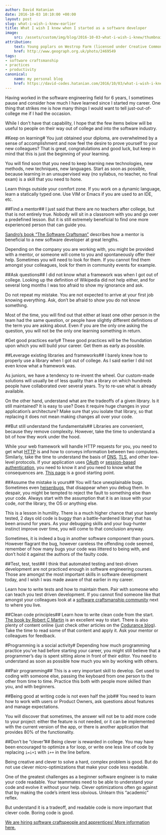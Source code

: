 ```yaml
---
author: David Hatanian
date: 2016-10-03 10:10:00 +00:00
layout: post
slug: what-i-wish-i-knew-earlier
title: What I wish I knew when I started as a software developer
image:
    src: /assets/custom/img/blog/2016-10-03-what-i-wish-i-knew/thumbnail.jpg
attribution:
    text: Young poplars on Westrop Farm (licensed under Creative Commons by D Gore)
    href: http://www.geograph.org.uk/photo/2469549 
tags:
- software craftsmanship
- practices
- productivity
canonical:
    name: my personal blog
    href: https://david-codes.hatanian.com/2016/10/03/what-i-wish-i-knew-earlier.html 
---
```


Having worked in the software engineering field for 6 years, I sometimes pause and consider how much I have learned since I started my career. One thing that strikes me is how many things I would want to tell just-out-of-college me if I had the occasion.

While I don’t have that capability, I hope that the few items below will be useful to people on their way out of college and into the software industry.

#Keep on learning#
You just obtained your diploma, are overwhelmed by a sense of accomplishment and now feel the desire to prove yourself to your new colleagues? That is great, congratulations and good luck, but keep in mind that this is just the beginning of your learning.

You will find soon that you need to keep learning new technologies, new methods, new techniques, new languages. Start as soon as possible, because learning in an unsupervised way (no syllabus, no teacher, no final exam) is a skill that you need to hone.

Learn things outside your comfort zone. If you work on a dynamic language, learn a statically typed one. Use VIM or Emacs if you are used to an IDE, etc.

##Find a mentor##
I just said that there are no teachers after college, but that is not entirely true. Nobody will sit in a classroom with you and go over a predefined lesson. But it is still extremely beneficial to find one more experienced person that can guide you.

[Sandro’s book “The Software Craftsman”](https://www.goodreads.com/book/show/23215733-the-software-craftsman) describes how a mentor is beneficial to a new software developer at great lengths.

Depending on the company you are working with, you might be provided with a mentor, or someone will come to you and spontaneously offer their help. Sometimes you will need to look for them. If you cannot find them amongst your colleagues, look for them in community events for example.

##Ask questions##
I did not know what a framework was when I got out of college. Looking up the definition of Wikipedia did not help either, and for several long months I was too afraid to show my ignorance and ask.

Do not repeat my mistake. You are not expected to arrive at your first job knowing everything. Ask, don’t be afraid to show you do not know something.

Most of the time, you will find out that either at least one other person in the team had the same question, or people have slightly different definitions of the term you are asking about. Even if you are the only one asking the question, you will not be the only one learning something in return.

#Get good practices early#
These good practices will be the foundation upon which you will build your career. Get them as early as possible.

##Leverage existing libraries and frameworks##
I barely knew how to properly use a library when I got out of college. As I said earlier I did not even know what a framework was.

As juniors, we have a tendency to re-invent the wheel. Our custom-made solutions will usually be of less quality than a library on which hundreds people have collaborated over several years. Try to re-use what is already available.

On the other hand, understand what are the tradeoffs of a given library. Is it still maintained? It is easy to use? Does it require huge changes in your application’s architecture? Make sure that you isolate that library, so that replacing it does not mean making changes all over your code.

##But still understand the fundamentals##
Libraries are convenient, because they remove complexity. However, take the time to understand a bit of how they work under the hood.

While your web framework will handle HTTP requests for you, you need to get what [HTTP](https://en.wikipedia.org/wiki/Hypertext_Transfer_Protocol) is and how to conveys information between two computers. Similarly, take the time to understand the basis of [DNS](https://en.wikipedia.org/wiki/Domain_Name_System), [TLS](https://en.wikipedia.org/wiki/Transport_Layer_Security), and other low-level protocols. If your application uses [OAuth](https://en.wikipedia.org/wiki/OAuth) or [session-based authentication](https://www.owasp.org/index.php/Session_Management_Cheat_Sheet), you need to know it and you need to know what the consequences are. [This page](https://github.com/alex/what-happens-when) is a good starting point.

##Assume the mistake is yours##
You will face unexplainable bugs. Sometimes even [heisenbugs](https://en.wikipedia.org/wiki/Heisenbug), that disappear when you debug them. In despair, you might be tempted to reject the fault to something else than your code. Always start with the assumption that it is an issue with your code, *not* the library, the OS or anything else.

This is a lesson in humility. There is a much higher chance that your barely tested, 2 days old code is buggy than a battle-hardened library that has been around for years. As your debugging skills and your bug-hunter instinct improve over time, you will come to that conclusion anyway.

Sometimes, it is indeed a bug in another software component than yours. However flagrant the bug, however careless the offending code seemed, remember of how many bugs your code was littered to being with, and don’t hold it against the authors of the faulty code.

##Test, test, test##
I think that automated testing and test-driven development are not practiced enough in software engineering courses. Those are amongst the most important skills in software development today, and I wish I was made aware of that earlier in my career.

Learn how to write tests and how to maintain them. Pair with someone who can teach you test driven development. If you cannot find someone like that amongst your colleagues look at a [software craftsmanship community](http://slack.softwarecraftsmanship.org/) next to where you live.

##Clean code principles##
Learn how to write clean code from the start. [The book by Robert C Martin](https://www.amazon.co.uk/Clean-Code-Handbook-Software-Craftsmanship/dp/0132350882) is an excellent way to start. There is also plenty of content online (just check other articles on the [Codurance blog](https://codurance.com/publications)). Take the time to read some of that content and apply it. Ask your mentor or colleagues for feedback.

#Programming is a social activity#
Depending how much programming practice you’ve had before starting your career, you might still believe that a programmer’s day is spent sitting alone in front of their editor. You need to understand as soon as possible how much you win by working with others.

##Pair programming##
This is a very important skill to develop. Get used to coding with someone else, passing the keyboard from one person to the other from time to time. Practice this both with people more skilled than you, and with beginners.

##Being good at writing code is not even half the job##
You need to learn how to work with users or Product Owners, ask questions about features and manage expectations.

You will discover that sometimes, the answer will not be to add more code to your project: either the feature is not needed, or it can be implemented with the current version of the app, or there is another application that provides 80% of the functionality.

##Don’t be “clever”##
Being clever is rewarded in college. You may have been encouraged to optimize a for loop, or write one less line of code by replacing `i=i+1` with `i++` in the line before.

Being creative and clever to solve a hard, complex problem is good. But do not use clever micro-optimizations that make your code less readable.

One of the greatest challenges as a beginner software engineer is to make your code readable. Your teammates need to be able to understand your code and evolve it without your help. Clever optimizations often go against that by making the code’s intent less obvious. Unlearn this “academic” reflex.

But understand it is a tradeoff, and readable code is more important that clever code. Boring code is good.


[We are hiring software craftspeople and apprentices! More information here.](https://codurance.com/careers/)
